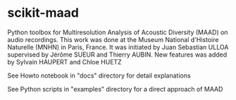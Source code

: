 # scikit-maad

Python toolbox for Multiresolution Analysis of Acoustic Diversity (MAAD) on audio recordings.
This work was done at the Museum National d'Histoire Naturelle (MNHN) in Paris, France.
It was initiated by Juan Sebastian ULLOA supervised by Jérôme SUEUR and Thierry AUBIN.
New features was added by Sylvain HAUPERT and Chloe HUETZ

See Howto notebook in "docs" directory for detail explanations

See Python scripts in "examples" directory for a direct approach of MAAD


